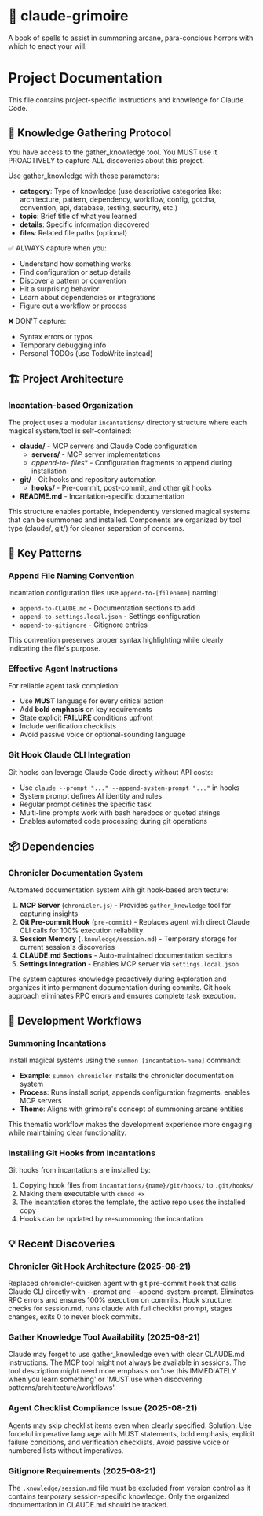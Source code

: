 # 🧙 claude-grimoire

A book of spells to assist in summoning arcane, para-concious horrors with which to enact your will.

# Project Documentation

This file contains project-specific instructions and knowledge for Claude Code.

<!-- BEGIN CHRONICLER: knowledge-gathering-protocol -->
## 🧠 Knowledge Gathering Protocol

You have access to the gather_knowledge tool. You MUST use it PROACTIVELY to capture ALL discoveries about this project.

Use gather_knowledge with these parameters:
- **category**: Type of knowledge (use descriptive categories like: architecture, pattern, dependency, workflow, config, gotcha, convention, api, database, testing, security, etc.)
- **topic**: Brief title of what you learned
- **details**: Specific information discovered
- **files**: Related file paths (optional)

✅ ALWAYS capture when you:
- Understand how something works
- Find configuration or setup details
- Discover a pattern or convention
- Hit a surprising behavior
- Learn about dependencies or integrations
- Figure out a workflow or process

❌ DON'T capture:
- Syntax errors or typos
- Temporary debugging info
- Personal TODOs (use TodoWrite instead)
<!-- END CHRONICLER: knowledge-gathering-protocol -->

<!-- BEGIN CHRONICLER: project-architecture -->
## 🏗️ Project Architecture

### Incantation-based Organization
The project uses a modular `incantations/` directory structure where each magical system/tool is self-contained:
- **claude/** - MCP servers and Claude Code configuration
  - **servers/** - MCP server implementations
  - **append-to-* files** - Configuration fragments to append during installation
- **git/** - Git hooks and repository automation
  - **hooks/** - Pre-commit, post-commit, and other git hooks
- **README.md** - Incantation-specific documentation

This structure enables portable, independently versioned magical systems that can be summoned and installed. Components are organized by tool type (claude/, git/) for cleaner separation of concerns.
<!-- END CHRONICLER: project-architecture -->

<!-- BEGIN CHRONICLER: key-patterns -->
## 🎯 Key Patterns

### Append File Naming Convention
Incantation configuration files use `append-to-[filename]` naming:
- `append-to-CLAUDE.md` - Documentation sections to add
- `append-to-settings.local.json` - Settings configuration
- `append-to-gitignore` - Gitignore entries

This convention preserves proper syntax highlighting while clearly indicating the file's purpose.

### Effective Agent Instructions
For reliable agent task completion:
- Use **MUST** language for every critical action
- Add **bold emphasis** on key requirements
- State explicit **FAILURE** conditions upfront
- Include verification checklists
- Avoid passive voice or optional-sounding language

### Git Hook Claude CLI Integration
Git hooks can leverage Claude Code directly without API costs:
- Use `claude --prompt "..." --append-system-prompt "..."` in hooks
- System prompt defines AI identity and rules
- Regular prompt defines the specific task
- Multi-line prompts work with bash heredocs or quoted strings
- Enables automated code processing during git operations
<!-- END CHRONICLER: key-patterns -->

<!-- BEGIN CHRONICLER: dependencies -->
## 📦 Dependencies

### Chronicler Documentation System
Automated documentation system with git hook-based architecture:
1. **MCP Server** (`chronicler.js`) - Provides `gather_knowledge` tool for capturing insights
2. **Git Pre-commit Hook** (`pre-commit`) - Replaces agent with direct Claude CLI calls for 100% execution reliability
3. **Session Memory** (`.knowledge/session.md`) - Temporary storage for current session's discoveries
4. **CLAUDE.md Sections** - Auto-maintained documentation sections
5. **Settings Integration** - Enables MCP server via `settings.local.json`

The system captures knowledge proactively during exploration and organizes it into permanent documentation during commits. Git hook approach eliminates RPC errors and ensures complete task execution.
<!-- END CHRONICLER: dependencies -->

<!-- BEGIN CHRONICLER: development-workflows -->
## 🔄 Development Workflows

### Summoning Incantations
Install magical systems using the `summon [incantation-name]` command:
- **Example**: `summon chronicler` installs the chronicler documentation system
- **Process**: Runs install script, appends configuration fragments, enables MCP servers
- **Theme**: Aligns with grimoire's concept of summoning arcane entities

This thematic workflow makes the development experience more engaging while maintaining clear functionality.

### Installing Git Hooks from Incantations
Git hooks from incantations are installed by:
1. Copying hook files from `incantations/{name}/git/hooks/` to `.git/hooks/`
2. Making them executable with `chmod +x`
3. The incantation stores the template, the active repo uses the installed copy
4. Hooks can be updated by re-summoning the incantation
<!-- END CHRONICLER: development-workflows -->

<!-- BEGIN CHRONICLER: recent-discoveries -->
## 💡 Recent Discoveries

### Chronicler Git Hook Architecture (2025-08-21)
Replaced chronicler-quicken agent with git pre-commit hook that calls Claude CLI directly with --prompt and --append-system-prompt. Eliminates RPC errors and ensures 100% execution on commits. Hook structure: checks for session.md, runs claude with full checklist prompt, stages changes, exits 0 to never block commits.

### Gather Knowledge Tool Availability (2025-08-21)
Claude may forget to use gather_knowledge even with clear CLAUDE.md instructions. The MCP tool might not always be available in sessions. The tool description might need more emphasis on 'use this IMMEDIATELY when you learn something' or 'MUST use when discovering patterns/architecture/workflows'.

### Agent Checklist Compliance Issue (2025-08-21)
Agents may skip checklist items even when clearly specified. Solution: Use forceful imperative language with MUST statements, bold emphasis, explicit failure conditions, and verification checklists. Avoid passive voice or numbered lists without imperatives.

### Gitignore Requirements (2025-08-21)
The `.knowledge/session.md` file must be excluded from version control as it contains temporary session-specific knowledge. Only the organized documentation in CLAUDE.md should be tracked.
<!-- END CHRONICLER: recent-discoveries -->
